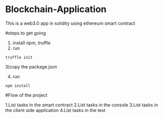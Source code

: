 # Blockchain-Application
This is a web3.0 app in solidity using ethereum smart contract


#steps to get going

1) install npm, truffle
2) run 
```
truffle init
```
3)copy the package.json

4) run 
```
npm install
```

#Flow of the project

1.List tasks in the smart contract
2.List tasks in the console
3.List tasks in the client side application
4.List tasks in the test
